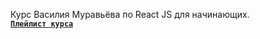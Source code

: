 Курс Василия Муравьёва по React JS для начинающих.\
[**`Плейлист курса`**](https://www.youtube.com/playlist?list=PLtL3lrXPn2rUiIj46eozwWn9P2x8RoOiR)
